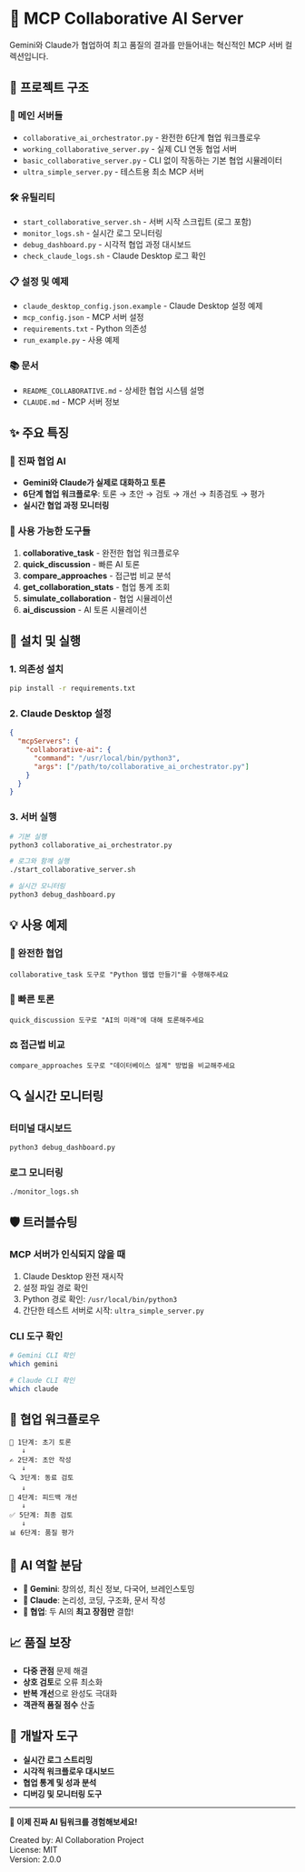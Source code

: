 # 🤝 MCP Collaborative AI Server

Gemini와 Claude가 협업하여 최고 품질의 결과를 만들어내는 혁신적인 MCP 서버 컬렉션입니다.

## 📁 프로젝트 구조

### 🚀 메인 서버들
- `collaborative_ai_orchestrator.py` - 완전한 6단계 협업 워크플로우
- `working_collaborative_server.py` - 실제 CLI 연동 협업 서버
- `basic_collaborative_server.py` - CLI 없이 작동하는 기본 협업 시뮬레이터
- `ultra_simple_server.py` - 테스트용 최소 MCP 서버

### 🛠️ 유틸리티
- `start_collaborative_server.sh` - 서버 시작 스크립트 (로그 포함)
- `monitor_logs.sh` - 실시간 로그 모니터링
- `debug_dashboard.py` - 시각적 협업 과정 대시보드
- `check_claude_logs.sh` - Claude Desktop 로그 확인

### 📋 설정 및 예제
- `claude_desktop_config.json.example` - Claude Desktop 설정 예제
- `mcp_config.json` - MCP 서버 설정
- `requirements.txt` - Python 의존성
- `run_example.py` - 사용 예제

### 📚 문서
- `README_COLLABORATIVE.md` - 상세한 협업 시스템 설명
- `CLAUDE.md` - MCP 서버 정보

## ✨ 주요 특징

### 🧠 진짜 협업 AI
- **Gemini와 Claude가 실제로 대화하고 토론**
- **6단계 협업 워크플로우**: 토론 → 초안 → 검토 → 개선 → 최종검토 → 평가
- **실시간 협업 과정 모니터링**

### 🎯 사용 가능한 도구들
1. **collaborative_task** - 완전한 협업 워크플로우
2. **quick_discussion** - 빠른 AI 토론
3. **compare_approaches** - 접근법 비교 분석
4. **get_collaboration_stats** - 협업 통계 조회
5. **simulate_collaboration** - 협업 시뮬레이션
6. **ai_discussion** - AI 토론 시뮬레이션

## 🚀 설치 및 실행

### 1. 의존성 설치
```bash
pip install -r requirements.txt
```

### 2. Claude Desktop 설정
```json
{
  "mcpServers": {
    "collaborative-ai": {
      "command": "/usr/local/bin/python3",
      "args": ["/path/to/collaborative_ai_orchestrator.py"]
    }
  }
}
```

### 3. 서버 실행
```bash
# 기본 실행
python3 collaborative_ai_orchestrator.py

# 로그와 함께 실행
./start_collaborative_server.sh

# 실시간 모니터링
python3 debug_dashboard.py
```

## 💡 사용 예제

### 🤝 완전한 협업
```
collaborative_task 도구로 "Python 웹앱 만들기"를 수행해주세요
```

### 💬 빠른 토론
```
quick_discussion 도구로 "AI의 미래"에 대해 토론해주세요
```

### ⚖️ 접근법 비교
```
compare_approaches 도구로 "데이터베이스 설계" 방법을 비교해주세요
```

## 🔍 실시간 모니터링

### 터미널 대시보드
```bash
python3 debug_dashboard.py
```

### 로그 모니터링
```bash
./monitor_logs.sh
```

## 🛡️ 트러블슈팅

### MCP 서버가 인식되지 않을 때
1. Claude Desktop 완전 재시작
2. 설정 파일 경로 확인
3. Python 경로 확인: `/usr/local/bin/python3`
4. 간단한 테스트 서버로 시작: `ultra_simple_server.py`

### CLI 도구 확인
```bash
# Gemini CLI 확인
which gemini

# Claude CLI 확인  
which claude
```

## 🎨 협업 워크플로우

```
📝 1단계: 초기 토론
   ↓
✍️ 2단계: 초안 작성
   ↓  
🔍 3단계: 동료 검토
   ↓
🚀 4단계: 피드백 개선
   ↓
✅ 5단계: 최종 검토
   ↓
📊 6단계: 품질 평가
```

## 🤖 AI 역할 분담

- **🔸 Gemini**: 창의성, 최신 정보, 다국어, 브레인스토밍
- **🔹 Claude**: 논리성, 코딩, 구조화, 문서 작성
- **🤝 협업**: 두 AI의 **최고 장점만** 결합!

## 📈 품질 보장

- **다중 관점** 문제 해결
- **상호 검토**로 오류 최소화  
- **반복 개선**으로 완성도 극대화
- **객관적 품질 점수** 산출

## 🔧 개발자 도구

- **실시간 로그 스트리밍**
- **시각적 워크플로우 대시보드**
- **협업 통계 및 성과 분석**
- **디버깅 및 모니터링 도구**

---

**🎉 이제 진짜 AI 팀워크를 경험해보세요!**

Created by: AI Collaboration Project  
License: MIT  
Version: 2.0.0
